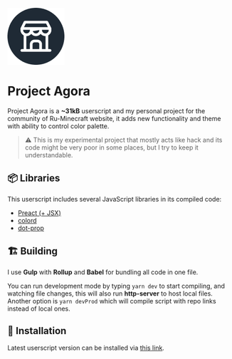 ![Agora Logo](/logo.png "Logo")

# Project Agora

Project Agora is a **~31kB** userscript and my personal project for the community of Ru-Minecraft website, it adds new functionality and theme with ability to control color palette.

> ⚠️ This is my experimental project that mostly acts like hack and its code might be very poor in some places, but I try to keep it understandable.

## 📦 Libraries

This userscript includes several JavaScript libraries in its compiled code:

* [Preact (+ JSX)](https://github.com/preactjs/preact)
* [colord](https://github.com/omgovich/colord)
* [dot-prop](https://www.npmjs.com/package/dot-prop)

## 🏗️ Building

I use **Gulp** with **Rollup** and **Babel** for bundling all code in one file.

You can run development mode by typing `yarn dev` to start compiling, and watching file changes, this will also run **http-server** to host local files. Another option is `yarn devProd` which will compile script with repo links instead of local ones.

## 🔌 Installation

Latest userscript version can be installed via [this link](https://raw.githack.com/rogi27/agora/main/userscript.user.js).
